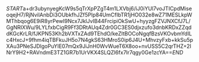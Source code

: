 $START$a+dr3ubynyegKcW9s5qTrXpPZgT4m1LXVbj6/iJ0iYUl7voJTICpdMiseoqejH7/RjNvilAnbDi3OUbkfhJZf5Plp84UmCfIbTR1jHO032e8wZ71MESLkpWMThbqog6E9iR8yrPewI9Ncx7JklJvIB44FrcipiOkSwU+hyyzgFZVJNXCfJ7L/GgNRIXWu/9LYLfxbCigR9Ff3DRtAUq4Zdr0GC3ES0djxzufo3dnbKRDxZZqddKGcKrLR/fJKPN53Kh2bVXTxZAd9TEhdO/keZItBOCoNgqfBzsVKOvbmYdILc4HxcJ+9fhm4iqTBFkuJH5o7N4gkS63HMroS0ip6J4U+MhvzyFxb+kkSu5pXAu3PNeSJDlgoPuYIE07mQx9JiJnH0WvWueT6X8oo+nvUSS5C2qrTHZ+2INrY9H2+RAVndmE3TZ1GR7b1UrVKX4SLQZl6fx7lr7qgy0Ge1zcYA==$END$